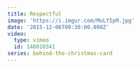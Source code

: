 ```yaml
---
title: Respectful
image: 'https://i.imgur.com/MuLYIpM.jpg'
date: '2015-12-06T09:30:00.000Z'
video:
  type: vimeo
  id: 148010341
series: behind-the-christmas-card
---
```


